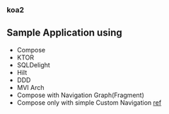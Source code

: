 ### koa2

## Sample Application using
- Compose
- KTOR
- SQLDelight
- Hilt
- DDD
- MVI Arch
- Compose with Navigation Graph(Fragment)
- Compose only with simple Custom Navigation [ref](https://developer.android.com/reference/kotlin/androidx/compose/runtime/saveable/SaveableStateHolder#SaveableStateProvider(kotlin.Any,kotlin.Function0))

